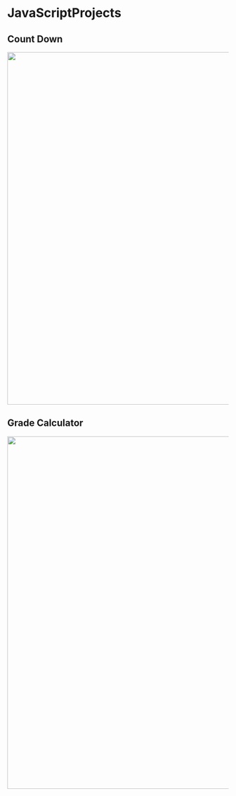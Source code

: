 # JavaScriptProjects

## Count Down
<img src="" width=800/>

## Grade Calculator
<img src="" width=800/>

